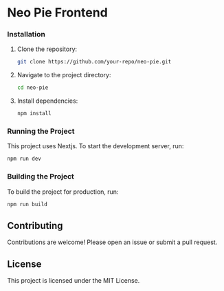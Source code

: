 # Neo Pie Frontend

### Installation

1. Clone the repository:
   ```sh
   git clone https://github.com/your-repo/neo-pie.git
   ```
2. Navigate to the project directory:
   ```sh
   cd neo-pie
   ```
3. Install dependencies:
   ```sh
   npm install
   ```

### Running the Project

This project uses Nextjs. To start the development server, run:

```sh
npm run dev
```

### Building the Project

To build the project for production, run:

```sh
npm run build
```

## Contributing

Contributions are welcome! Please open an issue or submit a pull request.

## License

This project is licensed under the MIT License.